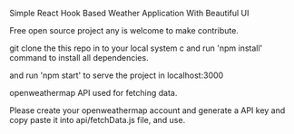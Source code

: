 Simple React Hook Based Weather Application With Beautiful UI

Free open source project any is welcome to make contribute.
  
git clone the this repo in to your local system c
and run 'npm install' command to install all dependencies.

and run 'npm start' to serve the project in localhost:3000

openweathermap API used for fetching data.

Please create your openweathermap account and generate a API key and copy paste it into api/fetchData.js file, and use.